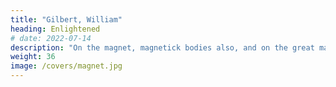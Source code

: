 ```yaml
---
title: "Gilbert, William"
heading: Enlightened
# date: 2022-07-14
description: "On the magnet, magnetick bodies also, and on the great magnet the earth: a new physiology, demonstrated by many arguments & experiments"
weight: 36
image: /covers/magnet.jpg
---
```


